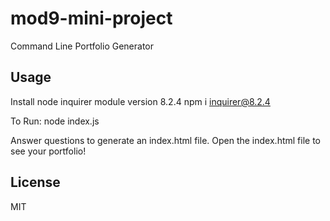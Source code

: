 # mod9-mini-project
Command Line Portfolio Generator

## Usage
Install node inquirer module version 8.2.4
npm i inquirer@8.2.4

To Run: node index.js

Answer questions to generate an index.html file.
Open the index.html file to see your portfolio!

## License
MIT
